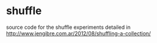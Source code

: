 shuffle
=======

source code for the shuffle experiments detailed in http://www.jengibre.com.ar/2012/08/shuffling-a-collection/
